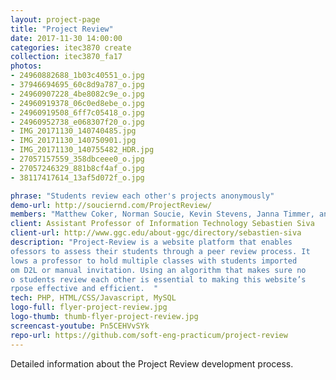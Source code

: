 ```yaml
---
layout: project-page
title: "Project Review"
date: 2017-11-30 14:00:00
categories: itec3870 create
collection: itec3870_fa17
photos:
- 24960882688_1b03c40551_o.jpg
- 37946694695_60c8d9a787_o.jpg
- 24960907228_4be8082c9e_o.jpg
- 24960919378_06c0ed8ebe_o.jpg
- 24960919508_6ff7c05418_o.jpg
- 24960952738_e068307f20_o.jpg
- IMG_20171130_140740485.jpg
- IMG_20171130_140750901.jpg
- IMG_20171130_140755482_HDR.jpg
- 27057157559_358dbceee0_o.jpg
- 27057246329_881b8cf4af_o.jpg
- 38117417614_13af5d072f_o.jpg

phrase: "Students review each other's projects anonymously"
demo-url: http://souciernd.com/ProjectReview/
members: "Matthew Coker, Norman Soucie, Kevin Stevens, Janna Timmer, and other."
client: Assistant Professor of Information Technology Sebastien Siva
client-url: http://www.ggc.edu/about-ggc/directory/sebastien-siva
description: "Project-Review is a website platform that enables
ofessors to assess their students through a peer review process. It
lows a professor to hold multiple classes with students imported
om D2L or manual invitation. Using an algorithm that makes sure no
o students review each other is essential to making this website’s
rpose effective and efficient.  " 
tech: PHP, HTML/CSS/Javascript, MySQL
logo-full: flyer-project-review.jpg
logo-thumb: thumb-flyer-project-review.jpg
screencast-youtube: Pn5CEHVvSYk
repo-url: https://github.com/soft-eng-practicum/project-review
---
```


Detailed information about the Project Review development process.

<!-- lightgallery -->
<script src="https://code.jquery.com/jquery-2.2.4.min.js"></script>
<script src="https://cdn.jsdelivr.net/lightgallery/1.3.7/js/lightgallery.min.js"></script>  
<script src="https://cdn.jsdelivr.net/g/lg-zoom"></script>  

<script type="text/javascript">
    $(document).ready(function() {
    $("body").lightGallery({
    zoom: true,
    selector: 'a#lightgallery',
    selectWithin: 'body'
    });
    });
</script>

[ggc]: http://www.ggc.edu
[gunay-ggc]: http://www.ggc.edu/about-ggc/directory/cengiz-gunay
